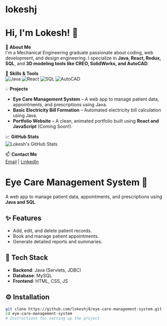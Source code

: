 # lokeshj
# Hi, I'm Lokesh! 👋

🚀 **About Me**  
I'm a Mechanical Engineering graduate passionate about coding, web development, and design engineering. I specialize in **Java, React, Redux, SQL**, and **3D modeling tools like CREO, SolidWorks, and AutoCAD**.  

🌟 **Skills & Tools**  
![Java](https://img.shields.io/badge/Java-ED8B00?style=for-the-badge&logo=java&logoColor=white) 
![React](https://img.shields.io/badge/React-61DAFB?style=for-the-badge&logo=react&logoColor=black) 
![SQL](https://img.shields.io/badge/SQL-336791?style=for-the-badge&logo=postgresql&logoColor=white) 
![AutoCAD](https://img.shields.io/badge/AutoCAD-BC0202?style=for-the-badge&logo=autodesk&logoColor=white)  

💡 **Projects**  
- **Eye Care Management System** – A web app to manage patient data, appointments, and prescriptions using Java.  
- **Basic Electricity Bill Formation** – Automated electricity bill calculation using Java.  
- **Portfolio Website** – A clean, animated portfolio built using **React and JavaScript** (Coming Soon!).  

📈 **GitHub Stats**  
![Lokesh's GitHub Stats](https://github-readme-stats.vercel.app/api?username=lokeshj8&show_icons=true&theme=radical)  

📫 **Contact Me**  
[Email](mailto:jlokesh2002@gmail.com) | [LinkedIn](https://www.linkedin.com/in/jejappagarilokesh/)
# Eye Care Management System 🧐
A web app to manage patient data, appointments, and prescriptions using **Java and SQL**.

## ✨ Features
- Add, edit, and delete patient records.
- Book and manage patient appointments.
- Generate detailed reports and summaries.

## 🚀 Tech Stack
- **Backend**: Java (Servlets, JDBC)  
- **Database**: MySQL  
- **Frontend**: HTML, CSS, JS  

## ⚙️ Installation
```bash
git clone https://github.com/lokeshj8/eye-care-management-system.git
cd eye-care-management-system
# Instructions for setting up the project
